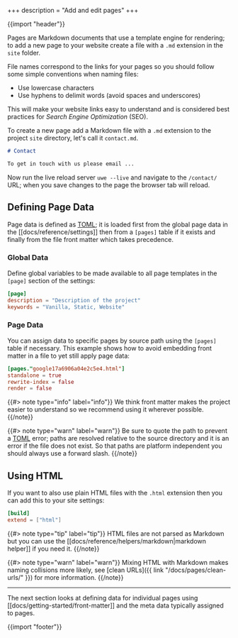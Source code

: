 +++
description = "Add and edit pages"
+++

{{import "header"}}

Pages are Markdown documents that use a template engine for rendering; to add a new page to your website create a file with a `.md` extension in the `site` folder.

File names correspond to the links for your pages so you should follow some simple conventions when naming files:

* Use lowercase characters
* Use hyphens to delimit words (avoid spaces and underscores)

This will make your website links easy to understand and is considered best practices for *Search Engine Optimization* (SEO).

To create a new page add a Markdown file with a `.md` extension to the project `site` directory, let's call it `contact.md`.

```markdown
# Contact

To get in touch with us please email ...
```

Now run the live reload server `uwe --live` and navigate to the `/contact/` URL; when you save changes to the page the browser tab will reload.

## Defining Page Data

Page data is defined as [TOML][]; it is loaded first from the global page data in the [[docs/reference/settings]] then from a `[pages]` table if it exists and finally from the file front matter which takes precedence.

### Global Data

Define global variables to be made available to all page templates in the `[page]` section of the settings:

```toml
[page]
description = "Description of the project"
keywords = "Vanilla, Static, Website"
```

### Page Data

You can assign data to specific pages by source path using the `[pages]` table if necessary. This example shows how to avoid embedding front matter in a file to yet still apply page data:

```toml
[pages."google17a6906a04e2c5e4.html"]
standalone = true
rewrite-index = false
render = false
```

{{#> note type="info" label="info"}}
We think front matter makes the project easier to understand so we recommend using it wherever possible.
{{/note}}

{{#> note type="warn" label="warn"}}
Be sure to quote the path to prevent a [TOML][] error; paths are resolved relative to the source directory and it is an error if the file does not exist. So that paths are platform independent you should always use a forward slash.
{{/note}}

## Using HTML

If you want to also use plain HTML files with the `.html` extension then you can add this to your site settings:

```toml
[build]
extend = ["html"]
```

{{#> note type="tip" label="tip"}}
HTML files are not parsed as Markdown but you can use the [[docs/reference/helpers/markdown|markdown helper]] if you need it.
{{/note}}

{{#> note type="warn" label="warn"}}
Mixing HTML with Markdown makes naming collisions more likely, see [clean URLs]({{ link "/docs/pages/clean-urls/" }}) for more information.
{{/note}}

---

The next section looks at defining data for individual pages using [[docs/getting-started/front-matter]] and the meta data typically assigned to pages.

{{import "footer"}}

[TOML]: https://toml.io
